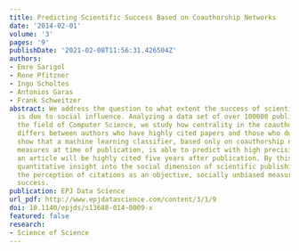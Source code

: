 ```yaml
---
title: Predicting Scientific Success Based on Coauthorship Networks
date: '2014-02-01'
volume: '3'
pages: '9'
publishDate: '2021-02-08T11:56:31.426504Z'
authors:
- Emre Sarigol
- Rene Pfitzner
- Ingo Scholtes
- Antonios Garas
- Frank Schweitzer
abstract: We address the question to what extent the success of scientific articles
  is due to social influence. Analyzing a data set of over 100000 publications from
  the field of Computer Science, we study how centrality in the coauthorship network
  differs between authors who have highly cited papers and those who do not. We further
  show that a machine learning classifier, based only on coauthorship network centrality
  measures at time of publication, is able to predict with high precision whether
  an article will be highly cited five years after publication. By this we provide
  quantitative insight into the social dimension of scientific publishing - challenging
  the perception of citations as an objective, socially unbiased measure of scientific
  success.
publication: EPJ Data Science
url_pdf: http://www.epjdatascience.com/content/3/1/9
doi: 10.1140/epjds/s13688-014-0009-x
featured: false
research:
- Science of Science
---
```

